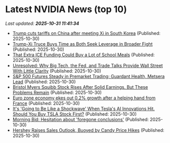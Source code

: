 # Latest NVIDIA News (top 10)
_Last updated: **2025-10-31 11:41:34**_

- [Trump cuts tariffs on China after meeting Xi in South Korea](https://www.bostonherald.com/2025/10/30/trump-xi-meeting-tariffs-lowered/) (Published: 2025-10-30)
- [Trump-Xi Truce Buys Time as Both Seek Leverage in Broader Fight](https://biztoc.com/x/0c2b99b9bfd7d287) (Published: 2025-10-30)
- [That Extra ICE Funding Could Buy a Lot of School Meals](https://biztoc.com/x/e9737b5d4f61d2f3) (Published: 2025-10-30)
- [Unresolved: Why Big Tech, the Fed, and Trade Talks Provide Wall Street With Little Clarity](https://biztoc.com/x/1997952062213a34) (Published: 2025-10-30)
- [S&P 500 Futures Steady in Premarket Trading; Guardant Health, Metsera Lead](https://biztoc.com/x/bb143af32706f3a0) (Published: 2025-10-30)
- [Bristol Myers Squibb Stock Rises After Solid Earnings. But These Problems Remain](https://biztoc.com/x/bbfc84023b6e20f4) (Published: 2025-10-30)
- [Euro zone economy ekes out 0.2% growth after a helping hand from France](https://biztoc.com/x/c2a27cac1d3d65d8) (Published: 2025-10-30)
- [It's 'Going to Be Like a Shockwave' When Tesla's AI Innovations Hit. Should You Buy TSLA Stock First?](https://biztoc.com/x/2e2b75b50b2682e2) (Published: 2025-10-30)
- [Morning Bid: Hesitation about 'foregone conclusions'](https://biztoc.com/x/c2998a8c5466aa21) (Published: 2025-10-30)
- [Hershey Raises Sales Outlook, Buoyed by Candy Price Hikes](https://biztoc.com/x/38006198c82129ba) (Published: 2025-10-30)
